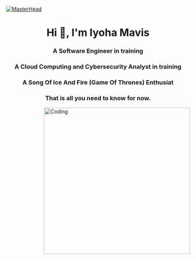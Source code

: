 [![MasterHead](https://as2.ftcdn.net/v2/jpg/02/78/37/47/1000_F_278374738_ypRn0utOVnebuhmpSrDiwkzFsdqEm0aa.jpg)](https://rishavchanda.io)
<h1 align="center">Hi 👋, I'm Iyoha Mavis</h1>
<h3 align="center">A Software Engineer in training</h3>
<h3 align="center">A Cloud Computing and Cybersecurity Analyst in training</h3>
<h3 align="center">A Song Of Ice And Fire (Game Of Thrones) Enthusiat</h3>
<h3 align="center">That is all you need to know for now.</h3>
<img align="right" alt="Coding" width="400" src="https://media4.giphy.com/media/qgQUggAC3Pfv687qPC/giphy.gif">
